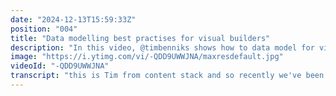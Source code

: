 ```yaml
---
date: "2024-12-13T15:59:33Z"
position: "004"
title: "Data modelling best practises for visual builders"
description: "In this video, @timbenniks shows how to data model for visual experiences in Contentstack. Design data and domain data are meant to be used in a different way. In this video we dive into the differences.\n\nLearn more in our academy: https://contentstack.com/academy\nTalk to us on Discord: https://community.contentstack.com/\nTry Contentstack for free: https://www.contentstack.com/try-for-free"
image: "https://i.ytimg.com/vi/-QDD9UWWJNA/maxresdefault.jpg"
videoId: "-QDD9UWWJNA"
transcript: "this is Tim from content stack and so recently we've been getting a bunch of questions about how data modeling works when you have a hatl CMS that's more of a platform nowadays where you have visual building you have data modeling you have all these other extras like how do you deal with your data modeling where does what live and how do things interact and so let's just dive into it because there's a few basic things that you should know to make yourself more successful in the long run [Music] look at my website this is I think the simplest and nicest way to explain what I'm going to be talking about because I've tried to explain this stuff with like super fancy like buzzwordy terms and nomenclature and that it's really hard to land how what all these you know um abstract things so let's just look at it if you can see here this is my website right and everything is like lovely and visual editing and for example when I open the form here I have a bunch of like design related things I can say well make the text smaller or put it on the right stuff like that right and so then there's some rich text component and then there's a component that lists my videos on and on this one lists my articles there's my some some talks and so there are two different types of content on this page and you really need to start to understand the difference between these two two types of content to know how to data model your site so this one is my hero component this is a movable block right I can just move this down and it kind of just I can change this kind of every week just for like putting a new picture in it or slightly changing the title or changing the links this is quite volatile this is fully my landing page this is the first thing you see I won't be using this next year or even next week I could completely change this all the time but then the other type of content that you see here is this list of videos well the fact that this is a latest videos list with a little bit of text that is again this more design related like this lives on my landing page but these videos themselves these are actually data that I will reuse across my different channels maybe I make an app on my phone maybe I get so famous for my YouTube that I build you know a list of all my videos on a different place on a different website this is my domain data the same goes for my blog posts right these blog posts might live on my website but they will also live on def. two they will leave on medium they might live on the content stack blog right so these are again pieces of writing that I have created that I want to show in different places and reuse across the years or you know and the same things for my my blog like my my conference talks so the fact that I have two of those things here together one is live streams one is talks that is actually a design choice I made but the fact what these talks are that's not a design choice and so the content or data for these talks or these live streams or these articles doesn't contain anything design related right for example this is a good example here so this is my list of Articles which is a design component CU in design I can say you know what feature the first one and make the rest small like these things are design related and only and they they are contained to my component that I have on this page on my landing page but if I just go to one of those articles I can also edit these in here you see this data model has nothing to do with how it looks it's just the data so when we look at these data models you really get different things going on right so I have an article that is very specific and I will use this in like 5 years it's exactly like this I might enrich it a little bit but it lives with me and this also makes sure that if I have this there's no other place where I show this where it has to look differently I'm not going to have have to add this because what you see over time with when systems get bigger and let's say in this article data model I would have said um image has to be bigger so you can check the check box and on the website the image looks bigger but then in 2 years you're building an iPhone app and you realize I don't even use that checkbox let me just remove it and then suddenly the website across the world dies because it doesn't have the checkbox anymore right separate how it looks from your actual data and the fancy terms for that are volatile data which is how it looks and then you have domain data which is what you know that's your core of what you might reuse to the Future and so as you can see I have all these things like talks timelines um videos but then there's the page and the page is really just not that much it's just SEO data basically and a whole bunch of components and these are all about how it looks and these are reusable across different pages and they might point to other things that are more domain driven that you don't change but they themselves make sure it looks a certain way and so if you can separate those two out it becomes very simple to build your site you have your core domain data that that you just reference to things and you have your creative work and so when you separate those things out it's also a lot easier for Content editors to kind of understand where they are allowed to touch stuff and where they are not allowed and yeah this is kind of what I wanted to say and I've been trying to talk about this for quite a long time because you have all these people that say I have this amazing figma design I'm going to grab every component that I have and I'm going to make a data model for all of this stuff and just going to fill out my website but what happens if you then want a list of your videos and then on another page you also want a list of your videos are you going to just reconnect these videos every time or are you going to build one component that points to three videos um and these videos you don't have to touch because they exist already right there's a difference in how this works and so I hope this helps and I know this is kind of still quite abstract um but this really will help you um if you grow your content over the years if you have like we have a lovely customers that do this to the max they would have nine tenants with different brands that that use this approach and it works incredibly well and so feel free to watch all our content on our Academy because we talk about this kind of data modeling related stuff quite a lot and so you can also come to our Discord Link in the description or you can just reach out to me personally and I can show you how this all works anyways happy coding cheers"
---
```


